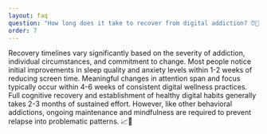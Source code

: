 ```yaml
---
layout: faq
question: "How long does it take to recover from digital addiction? ⏰🌱"
order: 7
---
```


Recovery timelines vary significantly based on the severity of addiction, individual circumstances, and commitment to change. Most people notice initial improvements in sleep quality and anxiety levels within 1-2 weeks of reducing screen time. Meaningful changes in attention span and focus typically occur within 4-6 weeks of consistent digital wellness practices. Full cognitive recovery and establishment of healthy digital habits generally takes 2-3 months of sustained effort. However, like other behavioral addictions, ongoing maintenance and mindfulness are required to prevent relapse into problematic patterns. 📈💪